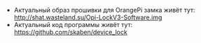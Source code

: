 - Актуальный образ прошивки для OrangePi замка живёт тут: http://shat.wasteland.su/Opi-LockV3-Software.img
- Актуальный код программы живёт тут: https://github.com/skaben/device_lock
